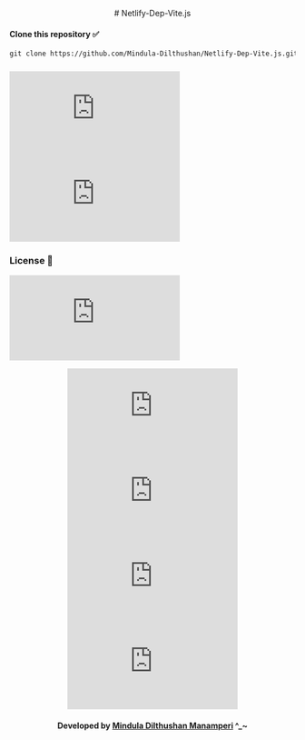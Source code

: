 <div align="center">

﻿# Netlify-Dep-Vite.js
</div>

#### Clone this repository ✅
```md
git clone https://github.com/Mindula-Dilthushan/Netlify-Dep-Vite.js.git
```
###

![GitHub issues](https://img.shields.io/github/issues/Mindula-Dilthushan/Netlify-Dep-Vite.js?&labelColor=black&color=eb3b5a&label=Issues&logo=issues&logoColor=black&style=for-the-badge)
![GitHub Contributions](https://img.shields.io/github/contributors/Mindula-Dilthushan/Netlify-Dep-Vite.js?&labelColor=black&color=8854d0&style=for-the-badge)

### License 📝
[![GitHub license](https://img.shields.io/github/license/Mindula-Dilthushan/Netlify-Dep-Vite.js?&labelColor=black&color=3867d6&style=for-the-badge)](https://github.com/Mindula-Dilthushan/Netlify-Dep-Vite.js/blob/master/LICENSE)


<div align="center">

![repo size](https://img.shields.io/github/repo-size/Mindula-Dilthushan/Netlify-Dep-Vite.js?label=Repo%20Size&style=for-the-badge&labelColor=black&color=20bf6b)
![GitHub forks](https://img.shields.io/github/forks/Mindula-Dilthushan/Netlify-Dep-Vite.js?&labelColor=black&color=0fb9b1&style=for-the-badge)
![GitHub stars](https://img.shields.io/github/stars/Mindula-Dilthushan/Netlify-Dep-Vite.js?&labelColor=black&color=f7b731&style=for-the-badge)
![GitHub LastCommit](https://img.shields.io/github/last-commit/Mindula-Dilthushan/Netlify-Dep-Vite.js?logo=github&labelColor=black&color=d1d8e0&style=for-the-badge)

</div>

<div align="center"> 

#### Developed by [Mindula Dilthushan Manamperi](http://minduladilthushan.netlify.app/) ^_~
</div>
